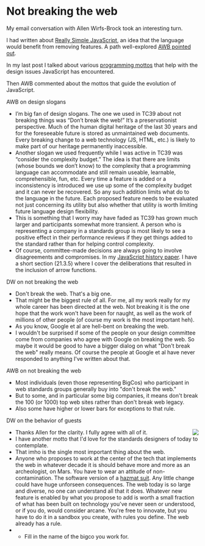 # Not breaking the web
My email conversation with Allen Wirfs-Brock took an interesting turn. 

I had written about <a href="http://scripting.com/2020/07/08/131602.html?title=reallySimpleJavascript">Really Simple JavaScript</a>, an idea that the language would benefit from removing features. A path well-explored <a href="http://scripting.com/2020/07/09/161916.html?title=reallySimpleJavascriptDay2">AWB pointed out</a>. 

In my last post I talked about various <a href="http://scripting.com/2020/07/11/152423.html?title=reallySimpleJavascriptDay3">programming mottos</a> that help with the design issues JavaScript has encountered. 

Then AWB commented about the mottos that guide the evolution of JavaScript.

AWB on design slogans
* I’m big fan of design slogans. The one we used in TC39 about not breaking things was “Don’t break the web!”  It’s a preservationist perspective.  Much of the human digital heritage of the last 30 years and for the foreseeable future is stored as unmaintained web documents. Every breaking change to a web technology (JS, HTML, etc.) is likely to make part of our heritage permanently inaccessible.
* Another slogan we used frequently while I was active in TC39 was  “consider the complexity budget.”  The idea is that there are  limits (whose bounds we don’t know) to the complexity that a programming language can accommodate and still remain useable, learnable, comprehensible, fun, etc.  Every time a feature is added or a inconsistency is introduced we use up some of the complexity budget and it can never be recovered. So any such addition limits what do to the language in the future. Each proposed feature needs to be evaluated not just concerning its utility but also whether that utility is worth limiting future language design flexibility.
* This is something that I worry may have faded as TC39 has grown much larger and participants somewhat more transient.  A person who is representing a company in a standards group is most likely to see a positive effect in their performance reviews if they get things added to the standard rather than for helping control complexity.
* Of course, committee-made decisions are always going to involve disagreements and compromises.  In my <a href="https://dl.acm.org/doi/10.1145/3386327">JavaScript history paper</a>. I have a short section (21.3.5) where I cover the deliberations that resulted in the inclusion of arrow functions.

DW on not breaking the web
* Don't break the web. That's a big one. 
* That might be the biggest rule of all. For me, all my work really for my whole career has been directed at the web. Not breaking it is the one hope that the work won't have been for naught, as well as the work of millions of other people (of course my work is the most important heh).
* As you know, Google et al are hell-bent on breaking the web.
* I wouldn't be surprised if some of the people on your design committee come from companies who agree with Google on breaking the web. So maybe it would be good to have a bigger dialog on what "Don't break the web" really means. Of course the people at Google et al have never responded to anything I've written about that. 

AWB on not breaking the web
* Most  individuals (even those representing BigCos)  who participant in web standards groups generally buy into "don't break the web."
* But to some, and in particular some big companies, it means don't break the 100 (or 1000) top web sites rather than don't break web legacy.
* Also some have higher or lower bars for exceptions to that rule.

DW on the behavior of guests
* <img src="http://scripting.com/images/2019/06/11/strongman.png" border="0" align="right">Thanks Allen for the clarity. I fully agree with all of it. 
* I have another motto that I'd love for the standards designers of today to contemplate. 
* That imho is the single most important thing about the web. 
* Anyone who proposes to work at the center of the tech that implements the web in whatever decade it is should behave more and more as an archeologist, on Mars. You have to wear an attitude of non-contamination. The software version of a <a href="https://en.wikipedia.org/wiki/Hazmat_suit">hazmat suit</a>. Any little change could have huge unforseen consequences. The web today is so large and diverse, no one can understand all that it does. Whatever new feature is enabled by what you propose to add is worth a small fraction of what has been built on technology you've never seen or understood, or if you do, would consider arcane. You're free to innovate, but you have to do it in a sandbox you create, with rules you define. The web already has a rule.
* * Fill in the name of the bigco you work for. 

